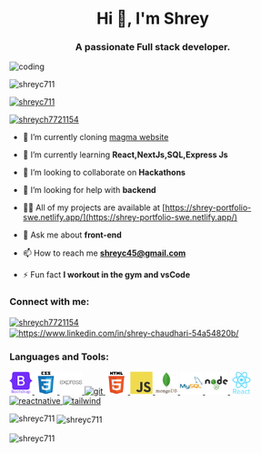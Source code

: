 <h1 align="center">Hi 👋, I'm Shrey</h1>
<h3 align="center">A passionate Full stack developer.</h3>
<img algn="right" alt="coding" width="400" src="https://user-images.githubusercontent.com/55389276/140866485-8fb1c876-9a8f-4d6a-98dc-08c4981eaf70.gif">

<p align="left"> <img src="https://komarev.com/ghpvc/?username=shreyc711&label=Profile%20views&color=0e75b6&style=flat" alt="shreyc711" /> </p>

<p align="left"> <a href="https://github.com/ryo-ma/github-profile-trophy"><img src="https://github-profile-trophy.vercel.app/?username=shreyc711" alt="shreyc711" /></a> </p>

<p align="left"> <a href="https://twitter.com/shreych7721154" target="blank"><img src="https://img.shields.io/twitter/follow/shreych7721154?logo=twitter&style=for-the-badge" alt="shreych7721154" /></a> </p>

- 🔭 I’m currently cloning [magma website](https://thisismagma.com/)

- 🌱 I’m currently learning **React,NextJs,SQL,Express Js**

- 👯 I’m looking to collaborate on **Hackathons**

- 🤝 I’m looking for help with **backend**

- 👨‍💻 All of my projects are available at [https://shrey-portfolio-swe.netlify.app/](https://shrey-portfolio-swe.netlify.app/)

- 💬 Ask me about **front-end**

- 📫 How to reach me **shreyc45@gmail.com**

- ⚡ Fun fact **I workout in the gym and vsCode**

<h3 align="left">Connect with me:</h3>
<p align="left">
<a href="https://twitter.com/shreych7721154" target="blank"><img align="center" src="https://raw.githubusercontent.com/rahuldkjain/github-profile-readme-generator/master/src/images/icons/Social/twitter.svg" alt="shreych7721154" height="30" width="40" /></a>
<a href="https://linkedin.com/in/https://www.linkedin.com/in/shrey-chaudhari-54a54820b/" target="blank"><img align="center" src="https://raw.githubusercontent.com/rahuldkjain/github-profile-readme-generator/master/src/images/icons/Social/linked-in-alt.svg" alt="https://www.linkedin.com/in/shrey-chaudhari-54a54820b/" height="30" width="40" /></a>
</p>

<h3 align="left">Languages and Tools:</h3>
<p align="left"> <a href="https://getbootstrap.com" target="_blank" rel="noreferrer"> <img src="https://raw.githubusercontent.com/devicons/devicon/master/icons/bootstrap/bootstrap-plain-wordmark.svg" alt="bootstrap" width="40" height="40"/> </a> <a href="https://www.w3schools.com/css/" target="_blank" rel="noreferrer"> <img src="https://raw.githubusercontent.com/devicons/devicon/master/icons/css3/css3-original-wordmark.svg" alt="css3" width="40" height="40"/> </a> <a href="https://expressjs.com" target="_blank" rel="noreferrer"> <img src="https://raw.githubusercontent.com/devicons/devicon/master/icons/express/express-original-wordmark.svg" alt="express" width="40" height="40"/> </a> <a href="https://git-scm.com/" target="_blank" rel="noreferrer"> <img src="https://www.vectorlogo.zone/logos/git-scm/git-scm-icon.svg" alt="git" width="40" height="40"/> </a> <a href="https://www.w3.org/html/" target="_blank" rel="noreferrer"> <img src="https://raw.githubusercontent.com/devicons/devicon/master/icons/html5/html5-original-wordmark.svg" alt="html5" width="40" height="40"/> </a> <a href="https://developer.mozilla.org/en-US/docs/Web/JavaScript" target="_blank" rel="noreferrer"> <img src="https://raw.githubusercontent.com/devicons/devicon/master/icons/javascript/javascript-original.svg" alt="javascript" width="40" height="40"/> </a> <a href="https://www.mongodb.com/" target="_blank" rel="noreferrer"> <img src="https://raw.githubusercontent.com/devicons/devicon/master/icons/mongodb/mongodb-original-wordmark.svg" alt="mongodb" width="40" height="40"/> </a> <a href="https://www.mysql.com/" target="_blank" rel="noreferrer"> <img src="https://raw.githubusercontent.com/devicons/devicon/master/icons/mysql/mysql-original-wordmark.svg" alt="mysql" width="40" height="40"/> </a> <a href="https://nodejs.org" target="_blank" rel="noreferrer"> <img src="https://raw.githubusercontent.com/devicons/devicon/master/icons/nodejs/nodejs-original-wordmark.svg" alt="nodejs" width="40" height="40"/> </a> <a href="https://reactjs.org/" target="_blank" rel="noreferrer"> <img src="https://raw.githubusercontent.com/devicons/devicon/master/icons/react/react-original-wordmark.svg" alt="react" width="40" height="40"/> </a> <a href="https://reactnative.dev/" target="_blank" rel="noreferrer"> <img src="https://reactnative.dev/img/header_logo.svg" alt="reactnative" width="40" height="40"/> </a> <a href="https://tailwindcss.com/" target="_blank" rel="noreferrer"> <img src="https://www.vectorlogo.zone/logos/tailwindcss/tailwindcss-icon.svg" alt="tailwind" width="40" height="40"/> </a> </p>

<p><img align="left" src="https://github-readme-stats.vercel.app/api/top-langs?username=shreyc711&show_icons=true&locale=en&layout=compact" alt="shreyc711" /></p>

<p>&nbsp;<img align="center" src="https://github-readme-stats.vercel.app/api?username=shreyc711&show_icons=true&locale=en" alt="shreyc711" /></p>

<p><img align="center" src="https://github-readme-streak-stats.herokuapp.com/?user=shreyc711&" alt="shreyc711" /></p>
